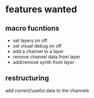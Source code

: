 # features wanted

## macro fucntions

- set layers on off
- set visual debug on off
- add a channel to a layer
- remove channel data from layer
- add/remove synth from layer


## restructuring
add correct/useful data to the channels
